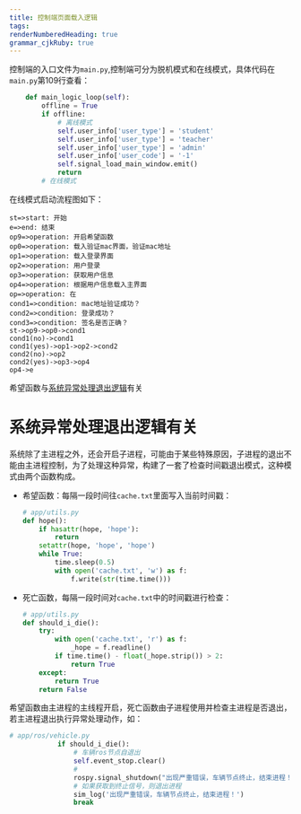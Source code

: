 ```yaml
---
title: 控制端页面载入逻辑
tags: 
renderNumberedHeading: true
grammar_cjkRuby: true
---
```



控制端的入口文件为`main.py`,控制端可分为脱机模式和在线模式，具体代码在`main.py`第109行查看：

``` python
    def main_logic_loop(self):
        offline = True
        if offline:
            # 离线模式
            self.user_info['user_type'] = 'student'
            self.user_info['user_type'] = 'teacher'
            self.user_info['user_type'] = 'admin'
            self.user_info['user_code'] = '-1'
            self.signal_load_main_window.emit()
            return
        # 在线模式
```

在线模式启动流程图如下：
```flow
st=>start: 开始
e=>end: 结束
op9=>operation: 开启希望函数
op0=>operation: 载入验证mac界面，验证mac地址
op1=>operation: 载入登录界面
op2=>operation: 用户登录
op3=>operation: 获取用户信息
op4=>operation: 根据用户信息载入主界面
op=>operation: 在
cond1=>condition: mac地址验证成功？
cond2=>condition: 登录成功？
cond3=>condition: 签名是否正确？
st->op9->op0->cond1
cond1(no)->cond1
cond1(yes)->op1->op2->cond2
cond2(no)->op2
cond2(yes)->op3->op4
op4->e
```
希望函数与[系统异常处理退出逻辑](http://192.168.10.106:8080/project/3?p=296)有关
# 系统异常处理退出逻辑有关
系统除了主进程之外，还会开启子进程，可能由于某些特殊原因，子进程的退出不能由主进程控制，为了处理这种异常，构建了一套了检查时间戳退出模式，这种模式由两个函数构成。
- 希望函数：每隔一段时间往`cache.txt`里面写入当前时间戳：
	``` py
	# app/utils.py
	def hope():
		if hasattr(hope, 'hope'):
			return
		setattr(hope, 'hope', 'hope')
		while True:
			time.sleep(0.5)
			with open('cache.txt', 'w') as f:
				f.write(str(time.time()))
	```
- 死亡函数，每隔一段时间对`cache.txt`中的时间戳进行检查：
	``` py
	# app/utils.py
	def should_i_die():
		try:
			with open('cache.txt', 'r') as f:
				_hope = f.readline()
			if time.time() - float(_hope.strip()) > 2:
				return True
		except:
			return True
		return False
	```

希望函数由主进程的主线程开启，死亡函数由子进程使用并检查主进程是否退出，若主进程退出执行异常处理动作，如：
```py
# app/ros/vehicle.py
            if should_i_die():
                # 车辆ros节点自退出
                self.event_stop.clear()
                #
                rospy.signal_shutdown("出现严重错误，车辆节点终止，结束进程！")
                # 如果获取到终止信号，则退出进程
                sim_log('出现严重错误，车辆节点终止，结束进程！')
                break
```